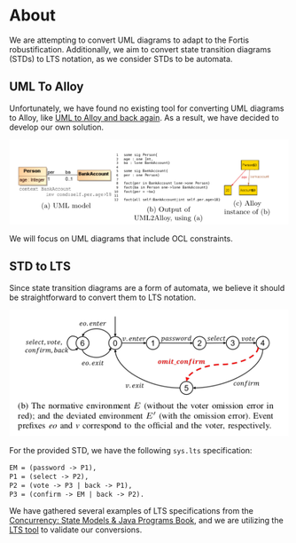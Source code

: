 # About

We are attempting to convert UML diagrams to adapt to the Fortis robustification. Additionally, we aim to convert state transition diagrams (STDs) to LTS notation, as we consider STDs to be automata.

## UML To Alloy

Unfortunately, we have found no existing tool for converting UML diagrams to Alloy, like [UML to Alloy and back again](https://link.springer.com/chapter/10.1007/978-3-642-12261-3_16). As a result, we have decided to develop our own solution.

![UML Diagram](misc/uml-to-alloy.png)

We will focus on UML diagrams that include OCL constraints.

## STD to LTS

Since state transition diagrams are a form of automata, we believe it should be straightforward to convert them to LTS notation.

![STD Diagram](misc/voting-std.png)

For the provided STD, we have the following `sys.lts` specification:

```LTS
EM = (password -> P1),
P1 = (select -> P2),
P2 = (vote -> P3 | back -> P1),
P3 = (confirm -> EM | back -> P2).
```

We have gathered several examples of LTS specifications from the [Concurrency: State Models & Java Programs Book](https://www.doc.ic.ac.uk/ltsa/samples/), and we are utilizing the [LTS tool](https://github.com/yylonly/LTSA) to validate our conversions.

